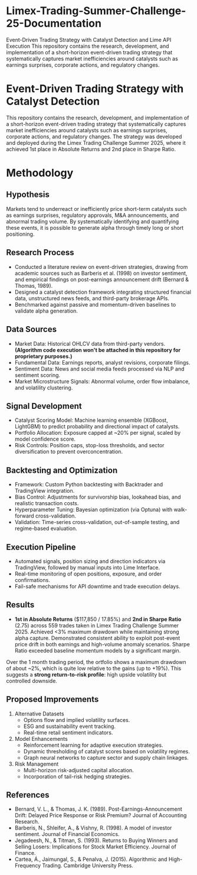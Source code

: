 # Limex-Trading-Summer-Challenge-25-Documentation
Event-Driven Trading Strategy with Catalyst Detection and Lime API Execution This repository contains the research, development, and implementation of a short-horizon event-driven trading strategy that systematically captures market inefficiencies around catalysts such as earnings surprises, corporate actions, and regulatory changes.

# Event-Driven Trading Strategy with Catalyst Detection
This repository contains the research, development, and implementation of a short-horizon event-driven trading strategy that systematically captures market inefficiencies around catalysts such as earnings surprises, corporate actions, and regulatory changes. The strategy was developed and deployed during the Limex Trading Challenge Summer 2025, where it achieved 1st place in Absolute Returns and 2nd place in Sharpe Ratio.

# Methodology
## Hypothesis
Markets tend to underreact or inefficiently price short-term catalysts such as earnings surprises, regulatory approvals, M&A announcements, and abnormal trading volume. By systematically identifying and quantifying these events, it is possible to generate alpha through timely long or short positioning.

## Research Process
* Conducted a literature review on event-driven strategies, drawing from academic sources such as Barberis et al. (1998) on investor sentiment, and empirical findings on post-earnings announcement drift (Bernard & Thomas, 1989).
* Designed a catalyst detection framework integrating structured financial data, unstructured news feeds, and third-party brokerage APIs.
* Benchmarked against passive and momentum-driven baselines to validate alpha generation.

## Data Sources
* Market Data: Historical OHLCV data from third-party vendors. **(Algorithm code execution won't be attached in this repository for proprietary purposes.)**
* Fundamental Data: Earnings reports, analyst revisions, corporate filings.
* Sentiment Data: News and social media feeds processed via NLP and sentiment scoring.
* Market Microstructure Signals: Abnormal volume, order flow imbalance, and volatility clustering.

## Signal Development
* Catalyst Scoring Model: Machine learning ensemble (XGBoost, LightGBM) to predict probability and directional impact of catalysts.
* Portfolio Allocation: Exposure capped at ~20% per signal, scaled by model confidence score.
* Risk Controls: Position caps, stop-loss thresholds, and sector diversification to prevent overconcentration.

## Backtesting and Optimization
* Framework: Custom Python backtesting with Backtrader and TradingView integration.
* Bias Control: Adjustments for survivorship bias, lookahead bias, and realistic transaction costs.
* Hyperparameter Tuning: Bayesian optimization (via Optuna) with walk-forward cross-validation.
* Validation: Time-series cross-validation, out-of-sample testing, and regime-based evaluation.

## Execution Pipeline
* Automated signals, position sizing and direction indicators via TradingView, followed by manual inputs into Lime Interface.
* Real-time monitoring of open positions, exposure, and order confirmations.
* Fail-safe mechanisms for API downtime and trade execution delays.

## Results
* **1st in Absolute Returns** ($117,850 / 17.85%) and **2nd in Sharpe Ratio** (2.75) across 559 trades taken in Limex Trading Challenge Summer 2025.
Achieved <3% maximum drawdown while maintaining strong alpha capture.
Demonstrated consistent ability to exploit post-event price drift in both earnings and high-volume anomaly scenarios.
Sharpe Ratio exceeded baseline momentum models by a significant margin.

Over the 1 month trading period, the ortfolio shows a maximum drawdown of about ~2%, which is quite low relative to the gains (up to +19%). This suggests a **strong return-to-risk profile**: high upside volatility but controlled downside.

## Proposed Improvements
1. Alternative Datasets
    * Options flow and implied volatility surfaces.
    * ESG and sustainability event tracking.
    * Real-time retail sentiment indicators.
3. Model Enhancements
    * Reinforcement learning for adaptive execution strategies.
    * Dynamic thresholding of catalyst scores based on volatility regimes.
    * Graph neural networks to capture sector and supply chain linkages.
4. Risk Management
    * Multi-horizon risk-adjusted capital allocation.
    * Incorporation of tail-risk hedging strategies.

## References
* Bernard, V. L., & Thomas, J. K. (1989). Post-Earnings-Announcement Drift: Delayed Price Response or Risk Premium? Journal of Accounting Research.
* Barberis, N., Shleifer, A., & Vishny, R. (1998). A model of investor sentiment. Journal of Financial Economics.
* Jegadeesh, N., & Titman, S. (1993). Returns to Buying Winners and Selling Losers: Implications for Stock Market Efficiency. Journal of Finance.
* Cartea, Á., Jaimungal, S., & Penalva, J. (2015). Algorithmic and High-Frequency Trading. Cambridge University Press.
